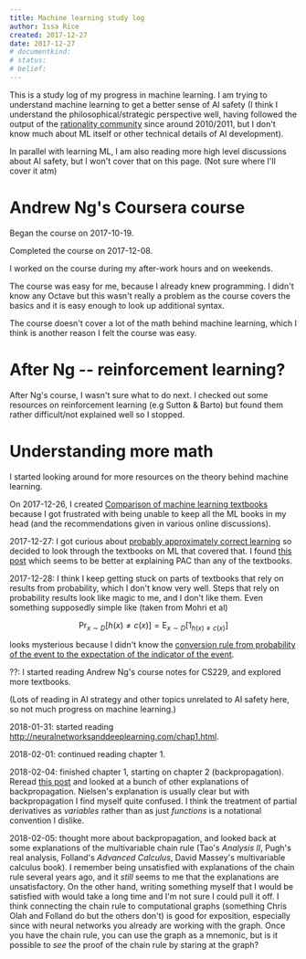 ```yaml
---
title: Machine learning study log
author: Issa Rice
created: 2017-12-27
date: 2017-12-27
# documentkind:
# status:
# belief:
---
```


This is a study log of my progress in machine learning. I am trying to understand machine learning to get a better sense of AI safety (I think I understand the philosophical/strategic perspective well, having followed the output of the [rationality community]() since around 2010/2011, but I don't know much about ML itself or other technical details of AI development).

In parallel with learning ML, I am also reading more high level discussions about AI safety, but I won't cover that on this page. (Not sure where I'll cover it atm)

# Andrew Ng's Coursera course

Began the course on 2017-10-19.

Completed the course on 2017-12-08.

I worked on the course during my after-work hours and on weekends.

The course was easy for me, because I already knew programming. I didn't know any Octave but this wasn't really a problem as the course covers the basics and it is easy enough to look up additional syntax.

The course doesn't cover a lot of the math behind machine learning, which I think is another reason I felt the course was easy.

# After Ng -- reinforcement learning?

After Ng's course, I wasn't sure what to do next. I checked out some resources on reinforcement learning (e.g Sutton & Barto) but found them rather difficult/not explained well so I stopped.

# Understanding more math

I started looking around for more resources on the theory behind machine learning.

On 2017-12-26, I created [Comparison of machine learning textbooks](https://machinelearning.subwiki.org/wiki/Comparison_of_machine_learning_textbooks) because I got frustrated with being unable to keep all the ML books in my head (and the recommendations given in various online discussions).

2017-12-27: I got curious about [probably approximately correct learning](https://en.wikipedia.org/wiki/Probably_approximately_correct_learning) so decided to look through the textbooks on ML that covered that. I found [this post](https://jeremykun.com/2014/01/02/probably-approximately-correct-a-formal-theory-of-learning/) which seems to be better at explaining PAC than any of the textbooks.

2017-12-28: I think I keep getting stuck on parts of textbooks that rely on results from probability, which I don't know very well. Steps that rely on probability results look like magic to me, and I don't like them. Even something supposedly simple like (taken from Mohri et al)

$$\Pr_{x\sim D} [h(x) \ne c(x)] = \mathrm{E}_{x\sim D} [1_{h(x) \ne c(x)}]$$

looks mysterious because I didn't know the [conversion rule from probability of the event to the expectation of the indicator of the event](https://www.statlect.com/fundamentals-of-probability/indicator-functions).

??: I started reading Andrew Ng's course notes for CS229, and explored more textbooks.

(Lots of reading in AI strategy and other topics unrelated to AI safety here, so not much progress on machine learning.)

2018-01-31: started reading <http://neuralnetworksanddeeplearning.com/chap1.html>.

2018-02-01: continued reading chapter 1.

2018-02-04: finished chapter 1, starting on chapter 2 (backpropagation). Reread [this post](http://colah.github.io/posts/2015-08-Backprop/) and looked at a bunch of other explanations of backpropagation. Nielsen's explanation is usually clear but with backpropagation I find myself quite confused. I think the treatment of partial derivatives as *variables* rather than as just *functions* is a notational convention I dislike.

2018-02-05: thought more about backpropagation, and looked back at some explanations of the multivariable chain rule (Tao's *Analysis II*, Pugh's real analysis, Folland's *Advanced Calculus*, David Massey's multivariable calculus book). I remember being unsatisfied with explanations of the chain rule several years ago, and it *still* seems to me that the explanations are unsatisfactory. On the other hand, writing something myself that I would be satisfied with would take a long time and I'm not sure I could pull it off. I think connecting the chain rule to computational graphs (something Chris Olah and Folland do but the others don't) is good for exposition, especially since with neural networks you already are working with the graph. Once you have the chain rule, you can use the graph as a mnemonic, but is it possible to *see* the proof of the chain rule by staring at the graph?
